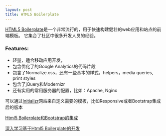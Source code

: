 ```yaml
---
layout: post
title: HTML5 Boilerplate
---
```


[HTML5 Boilerplate](https://github.com/h5bp/html5-boilerplate)是一个非常流行的，用于快速构建健壮的web应用和站点的前端模板。
它集合了社区中很多开发人员的经验。

### Features:
* 轻量，适合移动应用开发，
* 包含优化了的Google Analytics的代码片段
* 包含了Normalize.css，还有一些基本的样式，helpers，media queries, print styles
* 包含了jQuery和Modernizr
* 还有实用的常用服务器的配置，比如：Apache, Nginx

可以通过[Initializr](http://www.initializr.com/)网站来自定义需要的模板，比如Responsive或者Bootstrap集成后的版本

[Html5 Boilerplate和Bootstrap的集成](http://www.quora.com/Is-Bootstrap-a-complement-OR-an-alternative-to-HTML5-Boilerplate-or-viceversa/answer/Nicolas-Gallagher)

[深入学习基于Html5 Boilerplate的开发](https://github.com/h5bp/html5-boilerplate/blob/v4.3.0/doc/extend.md)
